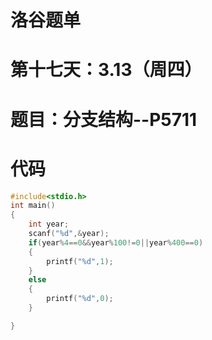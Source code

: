 # 洛谷题单

# 第十七天：3.13（周四）
# 题目：分支结构--P5711

# 代码
```C
#include<stdio.h>
int main()
{
    int year;
    scanf("%d",&year);
    if(year%4==0&&year%100!=0||year%400==0)
    {
        printf("%d",1);
    }
    else
    {
        printf("%d",0);
    }

}
```